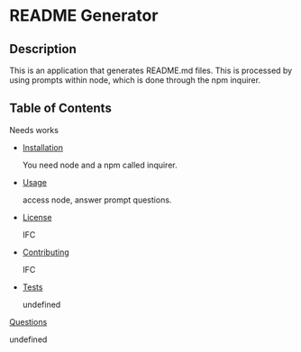 # README Generator

## Description

  This is an application that generates README.md files. This is processed by using prompts within node, which is done through the npm inquirer.

## Table of Contents

  Needs works

* [Installation](#installation)

  You need node and a npm called inquirer.

* [Usage](#usage)

  access node, answer prompt questions.

* [License](#license)

  IFC

* [Contributing](#contributing)

  IFC

* [Tests](#tests)

  undefined

[Questions](#questions)

  undefined


